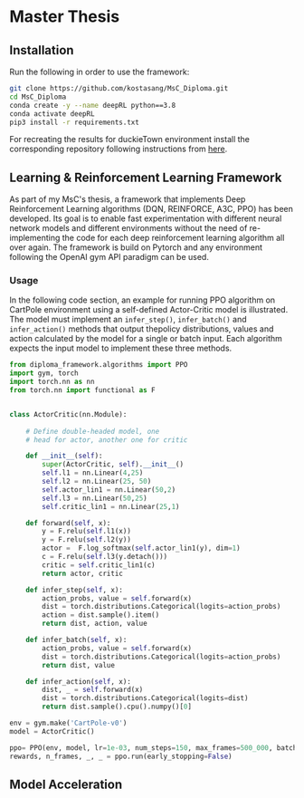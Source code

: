 # Master Thesis

## Installation 

Run the following in order to use the framework:

```bash
git clone https://github.com/kostasang/MsC_Diploma.git
cd MsC_Diploma
conda create -y --name deepRL python==3.8
conda activate deepRL
pip3 install -r requirements.txt
```
For recreating the results for duckieTown environment install the corresponding repository following instructions from [here](https://github.com/duckietown/gym-duckietown).

## Learning & Reinforcement Learning Framework

As part of my MsC's thesis, a framework that implements Deep Reinforcement Learning algorithms (DQN, REINFORCE, A3C, PPO) has been developed. Its goal is to enable fast experimentation with different neural network models and different environments without the need of re-implementing the code for each deep reinforcement learning algorithm all over again. The framework is build on Pytorch and any environment following the OpenAI gym API paradigm can be used.

### Usage 

In the following code section, an example for running PPO algorithm on CartPole environment using a self-defined Actor-Critic model is illustrated. The model must implement an `infer_step()`, `infer_batch()` and `infer_action()` methods that output thepolicy distributions, values and action calculated by the model for a single or batch input. Each algorithm expects the input model to implement these three methods.

```python
from diploma_framework.algorithms import PPO
import gym, torch
import torch.nn as nn
from torch.nn import functional as F 


class ActorCritic(nn.Module):
    
    # Define double-headed model, one 
    # head for actor, another one for critic

    def __init__(self):
        super(ActorCritic, self).__init__()
        self.l1 = nn.Linear(4,25)
        self.l2 = nn.Linear(25, 50)
        self.actor_lin1 = nn.Linear(50,2)
        self.l3 = nn.Linear(50,25)
        self.critic_lin1 = nn.Linear(25,1)

    def forward(self, x):
        y = F.relu(self.l1(x))
        y = F.relu(self.l2(y))
        actor =  F.log_softmax(self.actor_lin1(y), dim=1)
        c = F.relu(self.l3(y.detach()))
        critic = self.critic_lin1(c)
        return actor, critic

    def infer_step(self, x):
        action_probs, value = self.forward(x)
        dist = torch.distributions.Categorical(logits=action_probs)
        action = dist.sample().item()
        return dist, action, value

    def infer_batch(self, x):
        action_probs, value = self.forward(x)
        dist = torch.distributions.Categorical(logits=action_probs)
        return dist, value

    def infer_action(self, x):
        dist, _ = self.forward(x)
        dist = torch.distributions.Categorical(logits=dist)
        return dist.sample().cpu().numpy()[0]

env = gym.make('CartPole-v0')
model = ActorCritic()

ppo= PPO(env, model, lr=1e-03, num_steps=150, max_frames=500_000, batch_size=4)
rewards, n_frames, _, _ = ppo.run(early_stopping=False)
```

## Model Acceleration